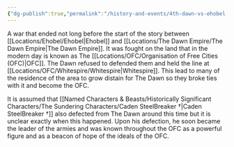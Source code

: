 ```yaml
---
{"dg-publish":true,"permalink":"/history-and-events/4th-dawn-vs-ehobel-war/","updated":"2025-03-01T21:15:15.336+00:00"}
---
```


A war that ended not long before the start of the story between [[Locations/Ehobel/Ehobel\|Ehobel]] and [[Locations/The Dawn Empire/The Dawn Empire\|The Dawn Empire]]. It was fought on the land that in the modern day is known as The [[Locations/OFC/Organisation of Free Cities (OFC)\|OFC]]. The Dawn refused to defended them and held the line at [[Locations/OFC/Whitespire/Whitespire\|Whitespire]]. This lead to many of the residence of the area to grow distain for The Dawn so they broke ties with it and become the OFC. 

It is assumed that [[Named Characters & Beasts/Historically Significant  Characters/The Sundering Characters/Caden SteelBreaker †\|Caden SteelBreaker †]] also defected from The Dawn around this time but it is unclear exactly when this happened. Upon his defection, he soon became the leader of the armies and was known throughout the OFC as a powerful figure and as a beacon of hope of the ideals of the OFC.